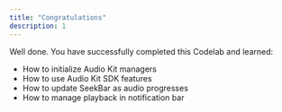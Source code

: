 ```yaml
---
title: "Congratulations"
description: 1
---
```


<p>Well done. You have successfully completed this Codelab and learned:</p>
<ul>
<li>How to initialize Audio Kit managers</li>
<li>How to use Audio Kit SDK features</li>
<li>How to update SeekBar as audio progresses</li>
<li>How to manage playback in notification bar</li>
</ul>
